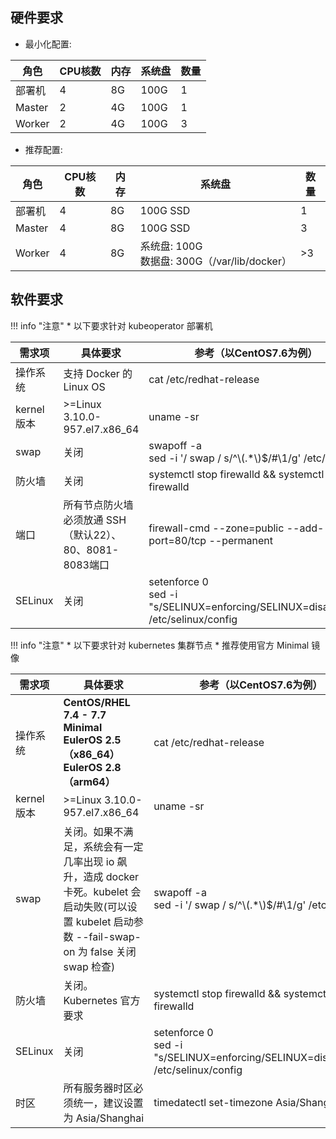 
## 硬件要求

- 最小化配置:

<table>
    <thead>
        <tr>
            <th>角色</th>
            <th>CPU核数</th>
            <th>内存</th>
            <th>系统盘</th>
            <th>数量</th>
        </tr>
    </thead>
    <tbody>
        <tr>
            <td>部署机</td>
            <td>4</td>
            <td>8G</td>
            <td>100G</td>
            <td>1</td>
        </tr>
        <tr>
            <td>Master</td>
            <td>2</td>
            <td>4G</td>
            <td>100G</td>
            <td>1</td>
        </tr>
        <tr>
            <td>Worker</td>
            <td>2</td>
            <td>4G</td>
            <td>100G</td>
            <td>3</td>
        </tr>
    <tbody>
</table>

- 推荐配置:

<table>
    <thead>
        <tr>
            <th>角色</th>
            <th>CPU核数</th>
            <th>内存</th>
            <th>系统盘</th>
            <th>数量</th>
        </tr>
    </thead>
    <tbody>
        <tr>
            <td>部署机</td>
            <td>4</td>
            <td>8G</td>
            <td>100G SSD</td>
            <td>1</td>
        </tr>
        <tr>
            <td>Master</td>
            <td>4</td>
            <td>8G</td>
            <td>100G SSD</td>
            <td>3</td>
        </tr>
        <tr>
            <td>Worker</td>
            <td>4</td>
            <td>8G</td>
            <td>系统盘: 100G<br>
                数据盘: 300G（/var/lib/docker）</td>
            <td>>3</td>
        </tr>
    </tbody>
</table>

## 软件要求

!!! info "注意"
    * 以下要求针对 kubeoperator 部署机

<table>
    <thead>
        <tr>
            <th>需求项</th>
            <th>具体要求</th>
            <th>参考（以CentOS7.6为例）</th>
        </tr>
    </thead>
    <tbody>
        <tr>
            <td>操作系统</td>
            <td>支持 Docker 的 Linux OS</td>
            <td>cat /etc/redhat-release</td>
        </tr>
        <tr>
            <td>kernel版本</td>
            <td>>=Linux 3.10.0-957.el7.x86_64</td>
            <td>uname -sr</td>
        </tr>
        <tr>
            <td>swap</td>
            <td>关闭</td>
            <td>swapoff -a<br>
                sed -i '/ swap / s/^\(.*\)$/#\1/g' /etc/fstab</td>
        </tr>
        <tr>
            <td>防火墙</td>
            <td>关闭</td>
            <td>systemctl stop firewalld && systemctl disable firewalld</td>
        </tr>
        <tr>
            <td>端口</td>
            <td>所有节点防火墙必须放通 SSH（默认22）、80、8081-8083端口</td>
            <td>firewall-cmd --zone=public --add-port=80/tcp --permanent</td>
        </tr>
        <tr>
            <td>SELinux</td>
            <td>关闭</td>
            <td>setenforce 0<br>
                sed -i "s/SELINUX=enforcing/SELINUX=disabled/g" /etc/selinux/config</td>
        </tr>
    </tbody>
</table>

!!! info "注意"
    * 以下要求针对 kubernetes 集群节点
    * 推荐使用官方 Minimal 镜像 

<table>
    <thead>
        <tr>
            <th>需求项</th>
            <th>具体要求</th>
            <th>参考（以CentOS7.6为例）</th>
        </tr>
    </thead>
    <tbody>
        <tr>
            <td>操作系统</td>
            <td><b>CentOS/RHEL 7.4 - 7.7 Minimal<br>
                EulerOS 2.5（x86_64）<br>
                EulerOS 2.8（arm64）</b></td>
            <td>cat /etc/redhat-release</td>
        </tr>
        <tr>
            <td>kernel版本</td>
            <td>>=Linux 3.10.0-957.el7.x86_64</td>
            <td>uname -sr</td>
        </tr>
        <tr>
            <td>swap</td>
            <td>关闭。如果不满足，系统会有一定几率出现 io 飙升，造成 docker 卡死。kubelet 会启动失败(可以设置 kubelet 启动参数 --fail-swap-on 为 false 关闭 swap 检查)</td>
            <td>swapoff -a<br>
                sed -i '/ swap / s/^\(.*\)$/#\1/g' /etc/fstab</td>
        </tr>
        <tr>
            <td>防火墙</td>
            <td>关闭。Kubernetes 官方要求</td>
            <td>systemctl stop firewalld && systemctl disable firewalld</td>
        </tr>
        <tr>
            <td>SELinux</td>
            <td>关闭</td>
            <td>setenforce 0<br>
                sed -i "s/SELINUX=enforcing/SELINUX=disabled/g" /etc/selinux/config</td>
        </tr>
        <tr>
            <td>时区</td>
            <td>所有服务器时区必须统一，建议设置为 Asia/Shanghai</td>
            <td>timedatectl set-timezone Asia/Shanghai</td>
        </tr>
    </tbody>
</table>
